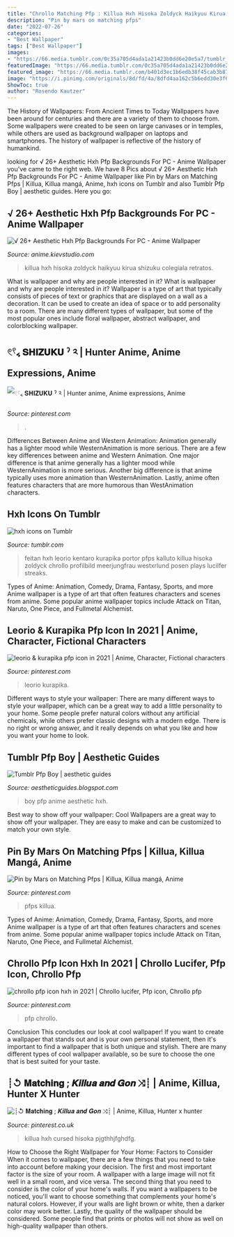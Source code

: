 ```yaml
---
title: "Chrollo Matching Pfp : Killua Hxh Hisoka Zoldyck Haikyuu Kirua Shizuku Colegiala Retratos"
description: "Pin by mars on matching pfps"
date: "2022-07-26"
categories:
- "Best Wallpaper"
tags: ["Best Wallpaper"]
images:
- "https://66.media.tumblr.com/0c35a705d4ada1a21423b0dd6e20e5a7/tumblr_phss4cA2IX1rfyh61_1280.jpg"
featuredImage: "https://66.media.tumblr.com/0c35a705d4ada1a21423b0dd6e20e5a7/tumblr_phss4cA2IX1rfyh61_1280.jpg"
featured_image: "https://66.media.tumblr.com/b401d3ec1b6edb38f45cab3b87247eff/8e774309567f8e51-b0/s640x960/3b0665914dc4b3b1c4eb5ff3b4ab10fc44fa5308.jpg"
image: "https://i.pinimg.com/originals/8d/fd/4a/8dfd4aa162c5b6edd30e3f6628bd6554.jpg"
ShowToc: true
author: "Rosendo Kautzer"
---
```



The History of Wallpapers: From Ancient Times to Today
Wallpapers have been around for centuries and there are a variety of them to choose from. Some wallpapers were created to be seen on large canvases or in temples, while others are used as background wallpaper on laptops and smartphones. The history of wallpaper is reflective of the history of humankind.

	

		
looking for √ 26+ Aesthetic Hxh Pfp Backgrounds For PC - Anime Wallpaper you've came to the right web. We have 8 Pics about √ 26+ Aesthetic Hxh Pfp Backgrounds For PC - Anime Wallpaper like Pin by Mars on Matching Pfps | Killua, Killua mangá, Anime, hxh icons on Tumblr and also Tumblr Pfp Boy | aesthetic guides. Here you go:
		
    
## √ 26+ Aesthetic Hxh Pfp Backgrounds For PC - Anime Wallpaper

<img loading=lazy src="https://i.pinimg.com/originals/8d/fd/4a/8dfd4aa162c5b6edd30e3f6628bd6554.jpg" onerror="this.onerror=null;this.src='https://tse4.mm.bing.net/th?id=OIP.XZIfLkwsj4TlJr9KG_WqEgHaFr&amp;pid=15.1';" alt="√ 26+ Aesthetic Hxh Pfp Backgrounds For PC - Anime Wallpaper">

_Source: anime.kievstudio.com_

>killua hxh hisoka zoldyck haikyuu kirua shizuku colegiala retratos. 

	

What is wallpaper and why are people interested in it?
What is wallpaper and why are people interested in it?
Wallpaper is a type of art that typically consists of pieces of text or graphics that are displayed on a wall as a decoration. It can be used to create an idea of space or to add personality to a room. There are many different types of wallpaper, but some of the most popular ones include floral wallpaper, abstract wallpaper, and colorblocking wallpaper.

    
## 𓏲𓍢៹ 𝐒𝐇𝐈𝐙𝐔𝐊𝐔 ˀ ༢ | Hunter Anime, Anime Expressions, Anime

<img loading=lazy src="https://i.pinimg.com/736x/e5/1e/85/e51e857f4c7df30ff528bea2c1e507b7.jpg" onerror="this.onerror=null;this.src='https://tse4.mm.bing.net/th?id=OIP.yrgK-sRBXVUt3QtgpP4Z0AHaHa&amp;pid=15.1';" alt="𓏲𓍢៹ 𝐒𝐇𝐈𝐙𝐔𝐊𝐔 ˀ ༢ | Hunter anime, Anime expressions, Anime">

_Source: pinterest.com_

>. 

	

Differences Between Anime and Western Animation: Animation generally has a lighter mood while WesternAnimation is more serious.
There are a few key differences between anime and Western Animation. One major difference is that anime generally has a lighter mood while WesternAnimation is more serious. Another big difference is that anime typically uses more animation than WesternAnimation. Lastly, anime often features characters that are more humorous than WestAnimation characters.

    
## Hxh Icons On Tumblr

<img loading=lazy src="https://66.media.tumblr.com/b401d3ec1b6edb38f45cab3b87247eff/8e774309567f8e51-b0/s640x960/3b0665914dc4b3b1c4eb5ff3b4ab10fc44fa5308.jpg" onerror="this.onerror=null;this.src='https://tse4.mm.bing.net/th?id=OIP.sr_vOlwM3QHZGUhpw48qdwHaHa&amp;pid=15.1';" alt="hxh icons on Tumblr">

_Source: tumblr.com_

>feitan hxh leorio kentaro kurapika portor pfps kalluto killua hisoka zoldyck chrollo profilbild meerjungfrau westxrlund posen plays lucilfer streaks. 

	

Types of Anime: Animation, Comedy, Drama, Fantasy, Sports, and more
Anime wallpaper is a type of art that often features characters and scenes from anime. Some popular anime wallpaper topics include Attack on Titan, Naruto, One Piece, and Fullmetal Alchemist.

    
## Leorio &amp; Kurapika Pfp Icon In 2021 | Anime, Character, Fictional Characters

<img loading=lazy src="https://i.pinimg.com/736x/37/99/03/379903a15fde54592dbf763a9f999ef2.jpg" onerror="this.onerror=null;this.src='https://tse4.mm.bing.net/th?id=OIP.o5Nv88_g2Kz4gNev5YhnwgHaEJ&amp;pid=15.1';" alt="leorio &amp; kurapika pfp icon in 2021 | Anime, Character, Fictional characters">

_Source: pinterest.com_

>leorio kurapika. 

	

Different ways to style your wallpaper:
There are many different ways to style your wallpaper, which can be a great way to add a little personality to your home. Some people prefer natural colors without any artificial chemicals, while others prefer classic designs with a modern edge. There is no right or wrong answer, and it really depends on what you like and how you want your home to look.

    
## Tumblr Pfp Boy | Aesthetic Guides

<img loading=lazy src="https://66.media.tumblr.com/0c35a705d4ada1a21423b0dd6e20e5a7/tumblr_phss4cA2IX1rfyh61_1280.jpg" onerror="this.onerror=null;this.src='https://tse3.mm.bing.net/th?id=OIP.qWk6ieOEvfRFoW-nJMqOUwHaFS&amp;pid=15.1';" alt="Tumblr Pfp Boy | aesthetic guides">

_Source: aestheticguides.blogspot.com_

>boy pfp anime aesthetic hxh. 

	

Best way to show off your wallpaper:
Cool Wallpapers are a great way to show off your wallpaper. They are easy to make and can be customized to match your own style.

    
## Pin By Mars On Matching Pfps | Killua, Killua Mangá, Anime

<img loading=lazy src="https://i.pinimg.com/originals/19/95/62/199562c510be60192cca356a12f46da6.jpg" onerror="this.onerror=null;this.src='https://tse1.mm.bing.net/th?id=OIP.cOArJQC8v2NtjozJ2zK75QAAAA&amp;pid=15.1';" alt="Pin by Mars on Matching Pfps | Killua, Killua mangá, Anime">

_Source: pinterest.com_

>pfps killua. 

	

Types of Anime: Animation, Comedy, Drama, Fantasy, Sports, and more
Anime wallpaper is a type of art that often features characters and scenes from anime. Some popular anime wallpaper topics include Attack on Titan, Naruto, One Piece, and Fullmetal Alchemist.

    
## Chrollo Pfp Icon Hxh In 2021 | Chrollo Lucifer, Pfp Icon, Chrollo Pfp

<img loading=lazy src="https://i.pinimg.com/236x/78/17/fb/7817fb699d8f65b5e4362319e44cccce.jpg?nii=t" onerror="this.onerror=null;this.src='https://tse3.mm.bing.net/th?id=OIP.My1GMoIReQyzPektRnY3bAAAAA&amp;pid=15.1';" alt="chrollo pfp icon hxh in 2021 | Chrollo lucifer, Pfp icon, Chrollo pfp">

_Source: pinterest.com_

>pfp chrollo. 

	

Conclusion
This concludes our look at cool wallpaper! If you want to create a wallpaper that stands out and is your own personal statement, then it's important to find a wallpaper that is both unique and stylish. There are many different types of cool wallpaper available, so be sure to choose the one that is best suited for your taste.

    
## ┊↺ 𝐌𝐚𝐭𝐜𝐡𝐢𝐧𝐠 ; 𝑲𝒊𝒍𝒍𝒖𝒂 𝒂𝒏𝒅 𝑮𝒐𝒏 ⤨┊ | Anime, Killua, Hunter X Hunter

<img loading=lazy src="https://i.pinimg.com/originals/4c/81/b6/4c81b65a0b551a9814d8fb8a0e3eb16f.jpg" onerror="this.onerror=null;this.src='https://tse4.mm.bing.net/th?id=OIP.ARJfdxnr70DLeuax2V881AHaHa&amp;pid=15.1';" alt="┊↺ 𝐌𝐚𝐭𝐜𝐡𝐢𝐧𝐠 ; 𝑲𝒊𝒍𝒍𝒖𝒂 𝒂𝒏𝒅 𝑮𝒐𝒏 ⤨┊ | Anime, Killua, Hunter x hunter">

_Source: pinterest.co.uk_

>killua hxh cursed hisoka pjgthhjfghdfg. 

	

How to Choose the Right Wallpaper for Your Home: Factors to Consider
When it comes to wallpaper, there are a few things that you need to take into account before making your decision. The first and most important factor is the size of your room. A wallpaper with a large image will not fit well in a small room, and vice versa. 
The second thing that you need to consider is the color of your home's walls. If you want a wallpapers to be noticed, you'll want to choose something that complements your home's natural colors. However, if your walls are light brown or white, then a darker color may work better. 
Lastly, the quality of the wallpaper should be considered. Some people find that prints or photos will not show as well on high-quality wallpaper than others.

